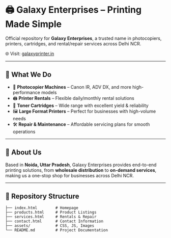 # 🖨️ Galaxy Enterprises – Printing Made Simple

Official repository for **Galaxy Enterprises**, a trusted name in photocopiers, printers, cartridges, and rental/repair services across Delhi NCR.  

🌐 Visit: [galaxyprinter.in](https://galaxyprinter.in/)

---

## 🚀 What We Do

- 📄 **Photocopier Machines** – Canon IR, ADV DX, and more high-performance models  
- 🖨️ **Printer Rentals** – Flexible daily/monthly rental solutions  
- 🧩 **Toner Cartridges** – Wide range with excellent yield & reliability  
- 🖼️ **Large Format Printers** – Perfect for businesses with high-volume needs  
- 🛠️ **Repair & Maintenance** – Affordable servicing plans for smooth operations  

---

## 🏢 About Us

Based in **Noida, Uttar Pradesh**, Galaxy Enterprises provides end-to-end printing solutions, from **wholesale distribution** to **on-demand services**, making us a one-stop shop for businesses across Delhi NCR.  

---

## 📂 Repository Structure

```plaintext
├── index.html        # Homepage
├── products.html     # Product Listings
├── services.html     # Rentals & Repair
├── contact.html      # Contact Information
├── assets/           # CSS, JS, Images
└── README.md         # Project Documentation
